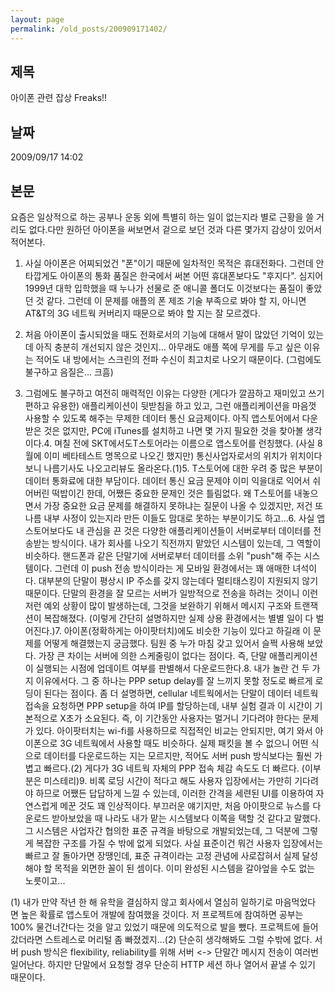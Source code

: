 ```yaml
---
layout: page
permalink: /old_posts/200909171402/
---
```


## 제목
아이폰 관련 잡상 Freaks!!

## 날짜
2009/09/17 14:02

## 본문

요즘은 일상적으로 하는 공부나 운동 외에 특별히 하는 일이 없는지라 별로 근황을 쓸 거리도 없다.다만 원하던 아이폰을 써보면서 겉으로 보던 것과 다른 몇가지 감상이 있어서 적어본다.

1. 사실 아이폰은 어찌되었건 "폰"이기 때문에 일차적인 목적은 휴대전화다. 그런데 안타깝게도 아이폰의 통화 품질은 한국에서 써본 어떤 휴대폰보다도 "후지다". 심지어 1999년 대학 입학했을 때 누나가 선물로 준 애니콜 폴더도 이것보다는 품질이 좋았던 것 같다. 그런데 이 문제를 애플의 폰 제조 기술 부족으로 봐야 할 지, 아니면 AT&T의 3G 네트웍 커버리지 때문으로 봐야 할 지는 잘 모르겠다.

2. 처음 아이폰이 출시되었을 때도 전화로서의 기능에 대해서 말이 많았던 기억이 있는데 아직 충분히 개선되지 않은 것인지... 아무래도 애플 쪽에 무게를 두고 싶은 이유는 적어도 내 방에서는 스크린의 전파 수신이 최고치로 나오기 때문이다. (그럼에도 불구하고 음질은... 크흠)

3. 그럼에도 불구하고 여전히 매력적인 이유는 다양한 (게다가 깔끔하고 재미있고 쓰기 편하고 유용한) 애플리케이션이 뒷받침을 하고 있고, 그런 애플리케이션을 마음껏 사용할 수 있도록 해주는 무제한 데이터 통신 요금제이다. 아직 앱스토어에서 다운받은 것은 없지만, PC에 iTunes를 설치하고 나면 몇 가지 필요한 것을 찾아볼 생각이다.4. 며칠 전에 SKT에서도T스토어라는 이름으로 앱스토어를 런칭했다. (사실 8월에 이미 베타테스트 명목으로 나오긴 했지만) 통신사업자로서의 위치가 위치이다보니 나름기사도 나오고리뷰도 올라온다.(1)5. T스토어에 대한 우려 중 많은 부분이 데이터 통화료에 대한 부담이다. 데이터 통신 요금 문제야 이미 익을대로 익어서 쉬어버린 떡밥이긴 한데, 어쨌든 중요한 문제인 것은 틀림없다. 왜 T스토어를 내놓으면서 가장 중요한 요금 문제를 해결하지 못하냐는 질문이 나올 수 있겠지만, 저건 또 나름 내부 사정이 있는지라 만든 이들도 맘대로 못하는 부분이기도 하고...6. 사실 앱스토어보다도 내 관심을 끈 것은 다양한 애플리케이션들이 서버로부터 데이터를 전송받는 방식이다. 내가 회사를 나오기 직전까지 맡았던 시스템이 있는데, 그 역할이 비슷하다. 핸드폰과 같은 단말기에 서버로부터 데이터를 소위 "push"해 주는 시스템이다. 그런데 이 push 전송 방식이라는 게 모바일 환경에서는 꽤 애매한 녀석이다. 대부분의 단말이 평상시 IP 주소를 갖지 않는데다 멀티태스킹이 지원되지 않기 때문이다. 단말의 환경을 잘 모르는 서버가 일방적으로 전송을 하려는 것이니 이런저런 예외 상황이 많이 발생하는데, 그것을 보완하기 위해서 메시지 구조와 트랜잭션이 복잡해졌다. (이렇게 간단히 설명하지만 실제 상용 환경에서는 별별 일이 다 벌어진다.)7. 아이폰(정확하게는 아이팟터치)에도 비슷한 기능이 있다고 하길래 이 문제를 어떻게 해결했는지 궁금했다. 팀원 중 누가 마침 갖고 있어서 슬쩍 사용해 보았다. 가장 큰 차이는 서버에 의한 스케줄링이 없다는 점이다. 즉, 단말 애플리케이션이 실행되는 시점에 업데이트 여부를 판별해서 다운로드한다.8. 내가 놀란 건 두 가지 이유에서다. 그 중 하나는 PPP setup delay를 잘 느끼지 못할 정도로 빠르게 로딩이 된다는 점이다. 좀 더 설명하면, cellular 네트웍에서는 단말이 데이터 네트웍 접속을 요청하면 PPP setup을 하여 IP를 할당하는데, 내부 실험 결과 이 시간이 기본적으로 X초가 소요된다. 즉, 이 기간동안 사용자는 멀거니 기다려야 한다는 문제가 있다. 아이팟터치는 wi-fi를 사용하므로 직접적인 비교는 안되지만, 여기 와서 아이폰으로 3G 네트웍에서 사용할 때도 비슷하다. 실제 패킷을 볼 수 없으니 어떤 식으로 데이터를 다운로드하는 지는 모르지만, 적어도 서버 push 방식보다는 훨씬 가볍고 빠르다.(2) 게다가 3G 네트웍 자체의 PPP 접속 체감 속도도 더 빠르다. (이부분은 미스테리)9. 비록 로딩 시간이 적다고 해도 사용자 입장에서는 가만히 기다려야 하므로 어쨌든 답답하게 느낄 수 있는데, 이러한 간격을 세련된 UI를 이용하여 자연스럽게 메꾼 것도 꽤 인상적이다. 부끄러운 얘기지만, 처음 아이팟으로 뉴스를 다운로드 받아보았을 때 나라도 내가 맡는 시스템보다 이쪽을 택할 것 같다고 말했다. 그 시스템은 사업자간 협의한 표준 규격을 바탕으로 개발되었는데, 그 덕분에 그렇게 복잡한 구조를 가질 수 밖에 없게 되었다. 사실 표준이건 뭐건 사용자 입장에서는 빠르고 잘 돌아가면 장땡인데, 표준 규격이라는 고정 관념에 사로잡혀서 실제 달성해야 할 목적을 외면한 꼴이 된 셈이다. 이미 완성된 시스템을 갈아엎을 수도 없는 노릇이고...

(1) 내가 만약 작년 한 해 유학을 결심하지 않고 회사에서 열심히 일하기로 마음먹었다면 높은 확률로 앱스토어 개발에 참여했을 것이다. 저 프로젝트에 참여하면 공부는 100% 물건너간다는 것을 알고 있었기 때문에 의도적으로 발을 뺐다. 프로젝트에 들어갔더라면 스트레스로 머리털 좀 빠졌겠지...(2) 단순히 생각해봐도 그럴 수밖에 없다. 서버 push 방식은 flexibility, reliability를 위해 서버 <-> 단말간 메시지 전송이 여러번 일어난다. 하지만 단말에서 요청할 경우 단순히 HTTP 세션 하나 열어서 끝낼 수 있기 때문이다.